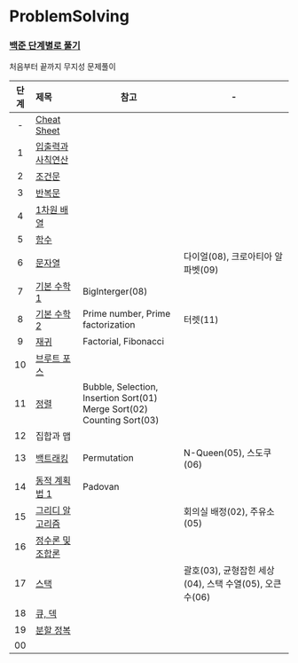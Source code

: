 # ProblemSolving

### [백준 단계별로 풀기](https://www.acmicpc.net/step)  
처음부터 끝까지 무지성 문제풀이

| 단계  | 제목                                                                                  | 참고                                                                               | -                                       |
|:---:|:------------------------------------------------------------------------------------|----------------------------------------------------------------------------------|-----------------------------------------|
|  -  | [Cheat Sheet](https://github.com/eezn/ProblemSolving/blob/master/cheatsheet.md)     |||
|  1  | [입출력과 사칙연산](https://github.com/eezn/ProblemSolving/tree/master/src/baekjoon/step01) |||
|  2  | [조건문](https://github.com/eezn/ProblemSolving/tree/master/src/baekjoon/step02)       |||
|  3  | [반복문](https://github.com/eezn/ProblemSolving/tree/master/src/baekjoon/step03)       |||
|  4  | [1차원 배열](https://github.com/eezn/ProblemSolving/tree/master/src/baekjoon/step04)    |||
|  5  | [함수](https://github.com/eezn/ProblemSolving/tree/master/src/baekjoon/step05)        |||
|  6  | [문자열](https://github.com/eezn/ProblemSolving/tree/master/src/baekjoon/step06)       |                                                                                  | 다이얼(08), 크로아티아 알파벳(09)                  |
|  7  | [기본 수학 1](https://github.com/eezn/ProblemSolving/tree/master/src/baekjoon/step07)   | BigInterger(08)                                                                  ||
|  8  | [기본 수학 2](https://github.com/eezn/ProblemSolving/tree/master/src/baekjoon/step07)   | Prime number, Prime factorization                                                | 터렛(11)                                  |
|  9  | [재귀](https://github.com/eezn/ProblemSolving/tree/master/src/baekjoon/step09)        | Factorial, Fibonacci                                                             ||
| 10  | [브루트 포스](https://github.com/eezn/ProblemSolving/tree/master/src/baekjoon/step10)    ||
| 11  | [정렬](https://github.com/eezn/ProblemSolving/tree/master/src/baekjoon/step11)        | Bubble, Selection, Insertion Sort(01)</br> Merge Sort(02)</br> Counting Sort(03) ||
| 12  | 집합과 맵                                                                               |||
| 13  | [백트래킹](https://github.com/eezn/ProblemSolving/tree/master/src/baekjoon/step13)      | Permutation                                                                      | N-Queen(05), 스도쿠(06)                    |
| 14  | [동적 계획법 1](https://github.com/eezn/ProblemSolving/tree/master/src/baekjoon/step14)  | Padovan                                                                          ||
| 15  | [그리디 알고리즘](https://github.com/eezn/ProblemSolving/tree/master/src/baekjoon/step15)  |                                                                                  | 회의실 배정(02), 주유소(05)                     |
| 16  | [정수론 및 조합론](https://github.com/eezn/ProblemSolving/tree/master/src/baekjoon/step16) |||
| 17  | [스택](https://github.com/eezn/ProblemSolving/tree/master/src/baekjoon/step17)        |                                                                                  | 괄호(03), 균형잡힌 세상(04), 스택 수열(05), 오큰수(06) |
| 18  | [큐, 덱](https://github.com/eezn/ProblemSolving/tree/master/src/baekjoon/step18)      |||
| 19  | [분할 정복](https://github.com/eezn/ProblemSolving/tree/master/src/baekjoon/step19)     |||
| 00  | [](https://github.com/eezn/ProblemSolving/tree/master/src/baekjoon/step)            |||
